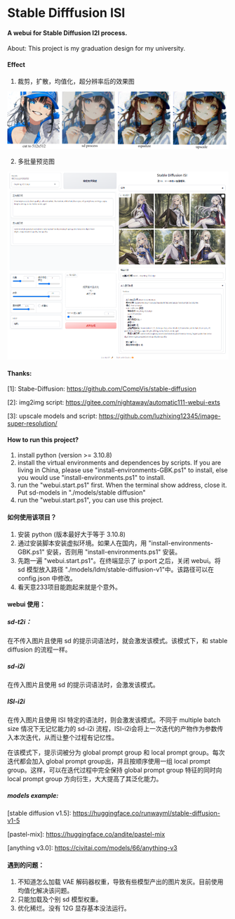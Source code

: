# Stable Difffusion ISI
#### A webui for Stable Diffusion I2I process.

About: This project is my graduation design for my university.

#### Effect
1. 裁剪，扩散，均值化，超分辨率后的效果图

<img src="./test/show.png">

2. 多批量预览图

<img src="./test/exp.png">


#### Thanks:

\[1]: Stabe-Diffusion:
https://github.com/CompVis/stable-diffusion

\[2]: img2img script:
https://gitee.com/nightaway/automatic111-webui-exts

\[3]: upscale models and script:
https://github.com/luzhixing12345/image-super-resolution/

#### How to run this project?
1. install python (version >= 3.10.8)
2. install the virtual environments and dependences by scripts. If you are living in China, please use "install-environments-GBK.ps1" to install, else you would use "install-environments.ps1" to install.
3. run the "webui.start.ps1" first. When the terminal show address, close it. Put sd-models in "./models/stable diffusion"
4. run the "webui.start.ps1", you can use this project.


#### 如何使用该项目？
1. 安装 python (版本最好大于等于 3.10.8)
2. 通过安装脚本安装虚拟环境。如果人在国内，用 "install-environments-GBK.ps1" 安装，否则用 "install-environments.ps1" 安装。
3. 先跑一遍 "webui.start.ps1"。在终端显示了 ip:port 之后，关闭 webui。将 sd 模型放入路径 "./models/ldm/stable-diffusion-v1"中。该路径可以在 config.json 中修改。
4. 看天意233项目能跑起来就是个意外。


#### webui 使用：
##### sd-t2i：
在不传入图片且使用 sd 的提示词语法时，就会激发该模式。该模式下，和 stable diffusion 的流程一样。

##### sd-i2i
在传入图片且使用 sd 的提示词语法时，会激发该模式。

##### ISI-i2i
在传入图片且使用 ISI 特定的语法时，则会激发该模式。不同于 multiple batch size 情况下无记忆能力的 sd-i2i 流程，ISI-i2i会将上一次迭代的产物作为参数传入本次迭代，从而让整个过程有记忆性。

在该模式下，提示词被分为 global prompt group 和 local prompt group。每次迭代都会加入 global prompt group出，并且按顺序使用一组 local prompt group。这样，可以在迭代过程中完全保持 global prompt group 特征的同时向 local prompt group 方向衍生，大大提高了其泛化能力。

##### models example:
\[stable diffusion v1.5]: https://huggingface.co/runwayml/stable-diffusion-v1-5

\[pastel-mix]: https://huggingface.co/andite/pastel-mix

\[anything v3.0]: https://civitai.com/models/66/anything-v3

#### 遇到的问题：
1. 不知道怎么加载 VAE 解码器权重，导致有些模型产出的图片发灰。目前使用均值化解决该问题。
2. 只能加载及个别 sd 模型权重。
3. 优化稀烂。没有 12G 显存基本没法运行。



